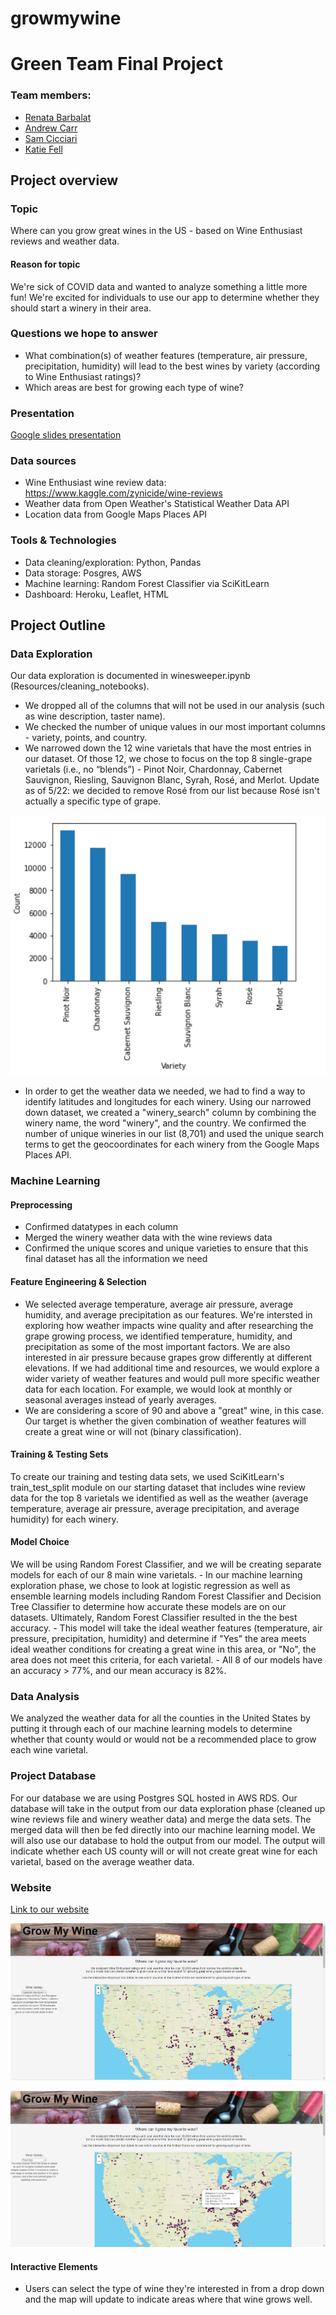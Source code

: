 # growmywine

# Green Team Final Project

### Team members:
- [Renata Barbalat](https://github.com/renatabg2205)
- [Andrew Carr](https://github.com/davidandcarr)
- [Sam Cicciari](https://github.com/secicciari)
- [Katie Fell](https://github.com/katief01)

## Project overview
### Topic
Where can you grow great wines in the US - based on Wine Enthusiast reviews and weather data. 

#### Reason for topic
We're sick of COVID data and wanted to analyze something a little more fun! We're excited for individuals to use our app to determine whether they should start a winery in their area.

### Questions we hope to answer
- What combination(s) of weather features (temperature, air pressure, precipitation, humidity) will lead to the best wines by variety (according to Wine Enthusiast ratings)?
- Which areas are best for growing each type of wine?

### Presentation
[Google slides presentation](Presentation/GrowMyWine.pdf)

### Data sources
* Wine Enthusiast wine review data: https://www.kaggle.com/zynicide/wine-reviews
* Weather data from Open Weather's Statistical Weather Data API
* Location data from Google Maps Places API

### Tools & Technologies
- Data cleaning/exploration: Python, Pandas
- Data storage: Posgres, AWS
- Machine learning: Random Forest Classifier via SciKitLearn
- Dashboard: Heroku, Leaflet, HTML

## Project Outline
### Data Exploration
Our data exploration is documented in winesweeper.ipynb (Resources/cleaning_notebooks).
- We dropped all of the columns that will not be used in our analysis (such as wine description, taster name).
- We checked the number of unique values in our most important columns - variety, points, and country.
- We narrowed down the 12 wine varietals that have the most entries in our dataset. Of those 12, we chose to focus on the top 8 single-grape varietals (i.e., no “blends”) - Pinot Noir, Chardonnay, Cabernet Sauvignon, Riesling, Sauvignon Blanc, Syrah, Rosé, and Merlot. Update as of 5/22: we decided to remove Rosé from our list because Rosé isn't actually a specific type of grape.

![8 Varietals](Images/wine_varietals_barchart.PNG)
- In order to get the weather data we needed, we had to find a way to identify latitudes and longitudes for each winery. Using our narrowed down dataset, we created a "winery_search" column by combining the winery name, the word "winery", and the country. We confirmed the number of unique wineries in our list (8,701) and used the unique search terms to get the geocoordinates for each winery from the Google Maps Places API. 

### Machine Learning
#### Preprocessing
- Confirmed datatypes in each column
- Merged the winery weather data with the wine reviews data
- Confirmed the unique scores and unique varieties to ensure that this final dataset has all the information we need

#### Feature Engineering & Selection
- We selected average temperature, average air pressure, average humidity, and average precipitation as our features. We're intersted in exploring how weather impacts wine quality and after researching the grape growing process, we identified temperature, humidity, and precipitation as some of the most important factors. We are also interested in air pressure because grapes grow differently at different elevations. If we had additional time and resources, we would explore a wider variety of weather features and would pull more specific weather data for each location. For example, we would look at monthly or seasonal averages instead of yearly averages.
- We are considering a score of 90 and above a "great" wine, in this case. Our target is whether the given combination of weather features will create a great wine or will not (binary classification).

#### Training & Testing Sets
To create our training and testing data sets, we used SciKitLearn's train_test_split module on our starting dataset that includes wine review data for the top 8 varietals we identified as well as the weather (average temperature, average air pressure, average precipitation, and average humidity) for each winery. 

#### Model Choice
We will be using Random Forest Classifier, and we will be creating separate models for each of our 8 main wine varietals.
    - In our machine learning exploration phase, we chose to look at logistic regression as well as ensemble learning models including Random Forest Classifier and Decision Tree Classifier to determine how accurate these models are on our datasets. Ultimately, Random Forest Classifier resulted in the the best accuracy.
    -  This model will take the ideal weather features (temperature, air pressure, precipitation, humidity) and determine if "Yes" the area meets ideal weather conditions for creating a great wine in this area, or "No", the area does not meet this criteria, for each varietal.
    - All 8 of our models have an accuracy > 77%, and our mean accuracy is 82%.

### Data Analysis
We analyzed the weather data for all the counties in the United States by putting it through each of our machine learning models to determine whether that county would or would not be a recommended place to grow each wine varietal.

### Project Database
For our database we are using Postgres SQL hosted in AWS RDS. Our database will take in the output from our data exploration phase (cleaned up wine reviews file and winery weather data) and merge the data sets. The merged data will then be fed directly into our machine learning model. We will also use our database to hold the output from our model. The output will indicate whether each US county will or will not create great wine for each varietal, based on the average weather data.

### Website
[Link to our website](https://growmywine.herokuapp.com/)

![Website](Images/website.PNG)

![Website](Images/website_williamson.PNG)

#### Interactive Elements
- Users can select the type of wine they're interested in from a drop down and the map will update to indicate areas where that wine grows well.
